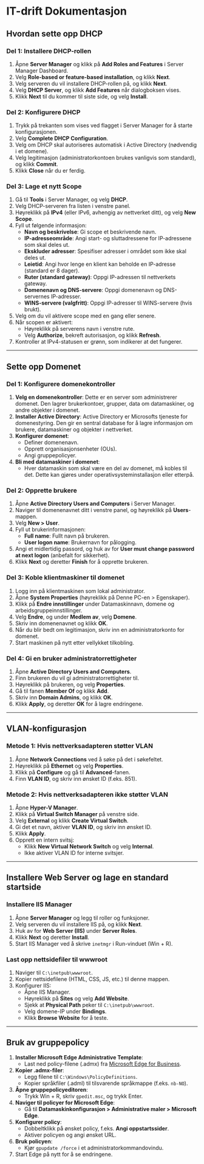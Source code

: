 # IT-drift Dokumentasjon

## Hvordan sette opp DHCP

### Del 1: Installere DHCP-rollen
1. Åpne **Server Manager** og klikk på **Add Roles and Features** i Server Manager Dashboard.
2. Velg **Role-based or feature-based installation**, og klikk **Next**.
3. Velg serveren du vil installere DHCP-rollen på, og klikk **Next**.
4. Velg **DHCP Server**, og klikk **Add Features** når dialogboksen vises.
5. Klikk **Next** til du kommer til siste side, og velg **Install**.

### Del 2: Konfigurere DHCP
1. Trykk på trekanten som vises ved flagget i Server Manager for å starte konfigurasjonen.
2. Velg **Complete DHCP Configuration**.
3. Velg om DHCP skal autoriseres automatisk i Active Directory (nødvendig i et domene).
4. Velg legitimasjon (administratorkontoen brukes vanligvis som standard), og klikk **Commit**.
5. Klikk **Close** når du er ferdig.

### Del 3: Lage et nytt Scope
1. Gå til **Tools** i Server Manager, og velg **DHCP**.
2. Velg DHCP-serveren fra listen i venstre panel.
3. Høyreklikk på **IPv4** (eller IPv6, avhengig av nettverket ditt), og velg **New Scope**.
4. Fyll ut følgende informasjon:
   - **Navn og beskrivelse**: Gi scope et beskrivende navn.
   - **IP-adresseområde**: Angi start- og sluttadressene for IP-adressene som skal deles ut.
   - **Ekskluder adresser**: Spesifiser adresser i området som ikke skal deles ut.
   - **Leietid**: Angi hvor lenge en klient kan beholde en IP-adresse (standard er 8 dager).
   - **Ruter (standard gateway)**: Oppgi IP-adressen til nettverkets gateway.
   - **Domenenavn og DNS-servere**: Oppgi domenenavn og DNS-servernes IP-adresser.
   - **WINS-servere (valgfritt)**: Oppgi IP-adresser til WINS-servere (hvis brukt).
5. Velg om du vil aktivere scope med en gang eller senere.
6. Når scopen er aktivert:
   - Høyreklikk på serverens navn i venstre rute.
   - Velg **Authorize**, bekreft autorisasjon, og klikk **Refresh**.
7. Kontroller at IPv4-statusen er grønn, som indikerer at det fungerer.

---

## Sette opp Domenet

### Del 1: Konfigurere domenekontroller
1. **Velg en domenekontroller**: Dette er en server som administrerer domenet. Den lagrer brukerkontoer, grupper, data om datamaskiner, og andre objekter i domenet.
2. **Installer Active Directory**: Active Directory er Microsofts tjeneste for domenestyring. Den gir en sentral database for å lagre informasjon om brukere, datamaskiner og objekter i nettverket.
3. **Konfigurer domenet**:
   - Definer domenenavn.
   - Opprett organisasjonsenheter (OUs).
   - Angi gruppepolicyer.
4. **Bli med datamaskiner i domenet**:
   - Hver datamaskin som skal være en del av domenet, må kobles til det. Dette kan gjøres under operativsysteminstallasjon eller etterpå.

### Del 2: Opprette brukere
1. Åpne **Active Directory Users and Computers** i Server Manager.
2. Naviger til domenenavnet ditt i venstre panel, og høyreklikk på **Users**-mappen.
3. Velg **New > User**.
4. Fyll ut brukerinformasjonen:
   - **Full name**: Fullt navn på brukeren.
   - **User logon name**: Brukernavn for pålogging.
5. Angi et midlertidig passord, og huk av for **User must change password at next logon** (anbefalt for sikkerhet).
6. Klikk **Next** og deretter **Finish** for å opprette brukeren.

### Del 3: Koble klientmaskiner til domenet
1. Logg inn på klientmaskinen som lokal administrator.
2. Åpne **System Properties** (høyreklikk på Denne PC-en > Egenskaper).
3. Klikk på **Endre innstillinger** under Datamaskinnavn, domene og arbeidsgruppeinnstillinger.
4. Velg **Endre**, og under **Medlem av**, velg **Domene**.
5. Skriv inn domenenavnet og klikk **OK**.
6. Når du blir bedt om legitimasjon, skriv inn en administratorkonto for domenet.
7. Start maskinen på nytt etter vellykket tilkobling.

### Del 4: Gi en bruker administratorrettigheter
1. Åpne **Active Directory Users and Computers**.
2. Finn brukeren du vil gi administratorrettigheter til.
3. Høyreklikk på brukeren, og velg **Properties**.
4. Gå til fanen **Member Of** og klikk **Add**.
5. Skriv inn **Domain Admins**, og klikk **OK**.
6. Klikk **Apply**, og deretter **OK** for å lagre endringene.

---

## VLAN-konfigurasjon

### Metode 1: Hvis nettverksadapteren støtter VLAN
1. Åpne **Network Connections** ved å søke på det i søkefeltet.
2. Høyreklikk på **Ethernet** og velg **Properties**.
3. Klikk på **Configure** og gå til **Advanced**-fanen.
4. Finn **VLAN ID**, og skriv inn ønsket ID (f.eks. 851).

### Metode 2: Hvis nettverksadapteren ikke støtter VLAN
1. Åpne **Hyper-V Manager**.
2. Klikk på **Virtual Switch Manager** på venstre side.
3. Velg **External** og klikk **Create Virtual Switch**.
4. Gi det et navn, aktiver **VLAN ID**, og skriv inn ønsket ID.
5. Klikk **Apply**.
6. Opprett en intern svitsj:
   - Klikk **New Virtual Network Switch** og velg **Internal**.
   - Ikke aktiver VLAN ID for interne svitsjer.

---

## Installere Web Server og lage en standard startside

### Installere IIS Manager
1. Åpne **Server Manager** og legg til roller og funksjoner.
2. Velg serveren du vil installere IIS på, og klikk **Next**.
3. Huk av for **Web Server (IIS)** under **Server Roles**.
4. Klikk **Next** og deretter **Install**.
5. Start IIS Manager ved å skrive `inetmgr` i Run-vinduet (Win + R).

### Last opp nettsidefiler til wwwroot
1. Naviger til `C:\inetpub\wwwroot`.
2. Kopier nettsidefilene (HTML, CSS, JS, etc.) til denne mappen.
3. Konfigurer IIS:
   - Åpne IIS Manager.
   - Høyreklikk på **Sites** og velg **Add Website**.
   - Sjekk at **Physical Path** peker til `C:\inetpub\wwwroot`.
   - Velg domene-IP under **Bindings**.
   - Klikk **Browse Website** for å teste.

---

## Bruk av gruppepolicy

1. **Installer Microsoft Edge Administrative Template**:
   - Last ned policy-filene (.admx) fra [Microsoft Edge for Business](https://www.microsoft.com/edge/business/download).
2. **Kopier .admx-filer**:
   - Legg filene til `C:\Windows\PolicyDefinitions`.
   - Kopier språkfiler (.adml) til tilsvarende språkmappe (f.eks. `nb-NO`).
3. **Åpne gruppepolicyeditoren**:
   - Trykk Win + R, skriv `gpedit.msc`, og trykk Enter.
4. **Naviger til policyer for Microsoft Edge**:
   - Gå til **Datamaskinkonfigurasjon > Administrative maler > Microsoft Edge**.
5. **Konfigurer policy**:
   - Dobbeltklikk på ønsket policy, f.eks. **Angi oppstartssider**.
   - Aktiver policyen og angi ønsket URL.
6. **Bruk policyen**:
   - Kjør `gpupdate /force` i et administratorkommandovindu.
7. Start Edge på nytt for å se endringene.
